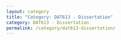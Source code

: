 ```yaml
---
layout: category
title: "Category: DAT613 - Dissertation"
category: DAT613 - Dissertation
permalink: /category/dat613-dissertation/
---
```

